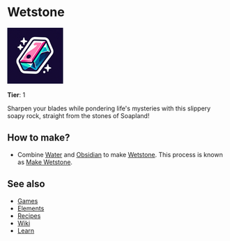 # Wetstone

![](../images/item.wetstone.png)

**Tier**: 1

Sharpen your blades while pondering life's mysteries with this slippery soapy rock, straight from the stones of Soapland!

## How to make?

* Combine [Water](/wiki/elements/water) and [Obsidian](/wiki/elements/obsidian) to make [Wetstone](/wiki/elements/wetstone). This process is known as [Make Wetstone](/wiki/recipes/make-wetstone).

## See also

* [Games](/wiki/games)
* [Elements](/wiki/elements)
* [Recipes](/wiki/recipes)
* [Wiki](/wiki/index)
* [Learn](/learn/index)